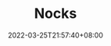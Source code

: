 ﻿---
weight: 
title: "Nocks"
description: ""
date: 2022-03-25T21:57:40+08:00
lastmod: 2022-03-25T16:45:40+08:00
draft: false
authors: ["Metabd"]
featuredImage: "nocks.webp"
link: ""
tags: ["交易所","Nocks"]
categories: ["navigation"]
navigation: ["交易所"]
lightgallery: true
toc: true
pinned: false
recommend: false
recommend1: false
---

